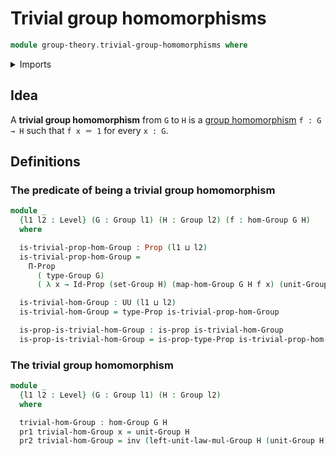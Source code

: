 # Trivial group homomorphisms

```agda
module group-theory.trivial-group-homomorphisms where
```

<details><summary>Imports</summary>

```agda
open import foundation.dependent-pair-types
open import foundation.dependent-products-propositions
open import foundation.identity-types
open import foundation.propositions
open import foundation.sets
open import foundation.universe-levels

open import group-theory.groups
open import group-theory.homomorphisms-groups
```

</details>

## Idea

A **trivial group homomorphism** from `G` to `H` is a
[group homomorphism](group-theory.homomorphisms-groups.md) `f : G → H` such that
`f x ＝ 1` for every `x : G`.

## Definitions

### The predicate of being a trivial group homomorphism

```agda
module _
  {l1 l2 : Level} (G : Group l1) (H : Group l2) (f : hom-Group G H)
  where

  is-trivial-prop-hom-Group : Prop (l1 ⊔ l2)
  is-trivial-prop-hom-Group =
    Π-Prop
      ( type-Group G)
      ( λ x → Id-Prop (set-Group H) (map-hom-Group G H f x) (unit-Group H))

  is-trivial-hom-Group : UU (l1 ⊔ l2)
  is-trivial-hom-Group = type-Prop is-trivial-prop-hom-Group

  is-prop-is-trivial-hom-Group : is-prop is-trivial-hom-Group
  is-prop-is-trivial-hom-Group = is-prop-type-Prop is-trivial-prop-hom-Group
```

### The trivial group homomorphism

```agda
module _
  {l1 l2 : Level} (G : Group l1) (H : Group l2)
  where

  trivial-hom-Group : hom-Group G H
  pr1 trivial-hom-Group x = unit-Group H
  pr2 trivial-hom-Group = inv (left-unit-law-mul-Group H (unit-Group H))
```
